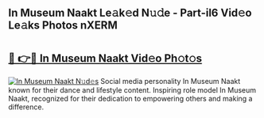 ## In Museum Naakt Le𝚊k𝚎d N𝚞𝚍e - Part-il6 Vid𝚎o Le𝚊ks Photos nXERM

# <h2><a href="http://fb5xk70.evod.top/?m=In+Museum+Naakt">🔗 👉🔴 In Museum Naakt Vid𝚎o Ph𝚘t𝚘s</a></h2>

[![In Museum Naakt N𝚞d𝚎s](https://i.imgur.com/8V9OHl7.gif)](http://fb5xk70.evod.top/?m=In+Museum+Naakt)
Social media personality In Museum Naakt known for their dance and lifestyle content. Inspiring role model In Museum Naakt, recognized for their dedication to empowering others and making a difference. 
